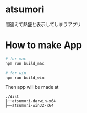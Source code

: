 # atsumori
間違えて熱盛と表示してしまうアプリ

# How to make App
```bash
# for mac
npm run build_mac

# for win
npm run build_win
```
Then app will be made at 
```
./dist
├──atsumori-darwin-x64
├──atsumori-win32-x64
```

